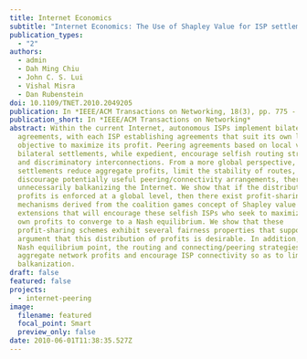 ```yaml
---
title: Internet Economics
subtitle: "Internet Economics: The Use of Shapley Value for ISP settlement"
publication_types:
  - "2"
authors:
  - admin
  - Dah Ming Chiu
  - John C. S. Lui
  - Vishal Misra
  - Dan Rubenstein
doi: 10.1109/TNET.2010.2049205
publication: In *IEEE/ACM Transactions on Networking, 18(3), pp. 775 - 787, June 2010.*
publication_short: In *IEEE/ACM Transactions on Networking*
abstract: Within the current Internet, autonomous ISPs implement bilateral
  agreements, with each ISP establishing agreements that suit its own local
  objective to maximize its profit. Peering agreements based on local views and
  bilateral settlements, while expedient, encourage selfish routing strategies
  and discriminatory interconnections. From a more global perspective, such
  settlements reduce aggregate profits, limit the stability of routes, and
  discourage potentially useful peering/connectivity arrangements, thereby
  unnecessarily balkanizing the Internet. We show that if the distribution of
  profits is enforced at a global level, then there exist profit-sharing
  mechanisms derived from the coalition games concept of Shapley value and its
  extensions that will encourage these selfish ISPs who seek to maximize their
  own profits to converge to a Nash equilibrium. We show that these
  profit-sharing schemes exhibit several fairness properties that support the
  argument that this distribution of profits is desirable. In addition, at the
  Nash equilibrium point, the routing and connecting/peering strategies maximize
  aggregate network profits and encourage ISP connectivity so as to limit
  balkanization.
draft: false
featured: false
projects:
  - internet-peering
image:
  filename: featured
  focal_point: Smart
  preview_only: false
date: 2010-06-01T11:38:35.527Z
---
```

